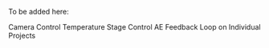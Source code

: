 To be added here:

Camera Control 
Temperature Stage Control 
AE Feedback Loop on Individual Projects
